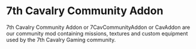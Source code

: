 # 7th Cavalry Community Addon
7th Cavalry Community Addon or 7CavCommunityAddon or CavAddon are our community mod containing missions, textures and custom equipment used by the 7th Cavalry Gaming community.